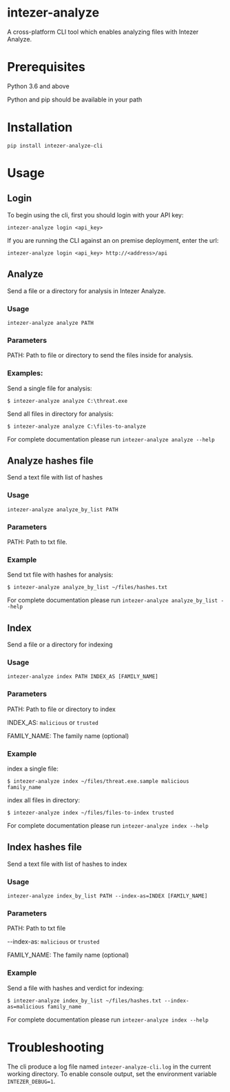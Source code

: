 # intezer-analyze

A cross-platform CLI tool which enables analyzing files with Intezer Analyze.

# Prerequisites
Python 3.6 and above

Python and pip should be available in your path

# Installation
`pip install intezer-analyze-cli`

# Usage

## Login
To begin using the cli, first you should login with your API key:

`intezer-analyze login <api_key>`

If you are running the CLI against an on premise deployment, enter the url:

`intezer-analyze login <api_key> http://<address>/api`
 

## Analyze
Send a file or a directory for analysis in Intezer Analyze.

### Usage
`intezer-analyze analyze PATH`

### Parameters
PATH: Path to file or directory to send the files inside for analysis.

###  Examples:
Send a single file for analysis:

    $ intezer-analyze analyze C:\threat.exe

Send all files in directory for analysis:

    $ intezer-analyze analyze C:\files-to-analyze

For complete documentation please run `intezer-analyze analyze --help`
 
## Analyze hashes file
Send a text file with list of hashes

### Usage
`intezer-analyze analyze_by_list PATH`

### Parameters
PATH: Path to txt file.

### Example
Send txt file with hashes for analysis:

    $ intezer-analyze analyze_by_list ~/files/hashes.txt

For complete documentation please run `intezer-analyze analyze_by_list --help`

## Index
Send a file or a directory for indexing

### Usage
`intezer-analyze index PATH INDEX_AS [FAMILY_NAME]`

### Parameters
PATH: Path to file or directory to index

INDEX_AS: `malicious` or `trusted`

FAMILY_NAME: The family name (optional)

### Example
index a single file:
    
    $ intezer-analyze index ~/files/threat.exe.sample malicious family_name
    
index all files in directory:

    $ intezer-analyze index ~/files/files-to-index trusted

For complete documentation please run `intezer-analyze index --help`

## Index hashes file
Send a text file with list of hashes to index

### Usage 
`intezer-analyze index_by_list PATH --index-as=INDEX [FAMILY_NAME]`

### Parameters
PATH: Path to txt file 

--index-as: `malicious` or `trusted`

FAMILY_NAME: The family name (optional)

### Example
Send a file with hashes and verdict for indexing:
 
    $ intezer-analyze index_by_list ~/files/hashes.txt --index-as=malicious family_name

For complete documentation please run `intezer-analyze index --help`

# Troubleshooting
The cli produce a log file named `intezer-analyze-cli.log` in the current working directory.
To enable console output, set the environment variable `INTEZER_DEBUG=1`.